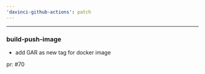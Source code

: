 ```yaml
---
'davinci-github-actions': patch
---
```


---

### build-push-image

- add GAR as new tag for docker image

pr: #70
